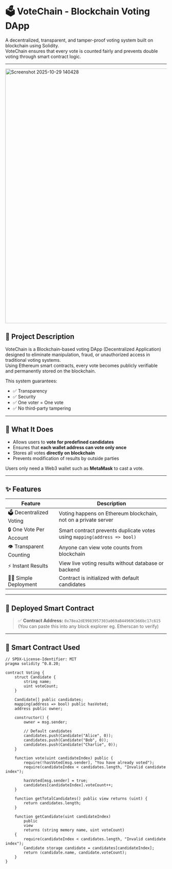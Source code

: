 # 🗳️ VoteChain - Blockchain Voting DApp

A decentralized, transparent, and tamper-proof voting system built on blockchain using Solidity.  
VoteChain ensures that every vote is counted fairly and prevents double voting through smart contract logic.

---

<img width="903" height="793" alt="Screenshot 2025-10-29 140428" src="https://github.com/user-attachments/assets/670c225c-702e-4f5e-a65f-06be90cbe0ad" />

## 📌 Project Description

VoteChain is a Blockchain-based voting DApp (Decentralized Application) designed to eliminate manipulation, fraud, or unauthorized access in traditional voting systems.  
Using Ethereum smart contracts, every vote becomes publicly verifiable and permanently stored on the blockchain.

This system guarantees:
- ✅ Transparency  
- ✅ Security  
- ✅ One voter = One vote  
- ✅ No third-party tampering  

---

## 🚀 What It Does

- Allows users to **vote for predefined candidates**
- Ensures that **each wallet address can vote only once**
- Stores all votes **directly on blockchain**
- Prevents modification of results by outside parties

Users only need a Web3 wallet such as **MetaMask** to cast a vote.

---

## ✨ Features

| Feature | Description |
|---------|-------------|
| 🗳 Decentralized Voting | Voting happens on Ethereum blockchain, not on a private server |
| 🔒 One Vote Per Account | Smart contract prevents duplicate votes using `mapping(address => bool)` |
| 👁️ Transparent Counting | Anyone can view vote counts from blockchain |
| ⚡ Instant Results | View live voting results without database or backend |
| 🧑‍💻 Simple Deployment | Contract is initialized with default candidates |

---

## 📍 Deployed Smart Contract

> ✅ **Contract Address:** `0x78ea2dE9983957303a069aB44969Cb66bc17c615`  
(You can paste this into any block explorer eg. Etherscan to verify)

---

## 🧠 Smart Contract Used

```solidity
// SPDX-License-Identifier: MIT
pragma solidity ^0.8.20;

contract Voting {
    struct Candidate {
        string name;
        uint voteCount;
    }

    Candidate[] public candidates;
    mapping(address => bool) public hasVoted;
    address public owner;

    constructor() {
        owner = msg.sender;

        // Default candidates
        candidates.push(Candidate("Alice", 0));
        candidates.push(Candidate("Bob", 0));
        candidates.push(Candidate("Charlie", 0));
    }

    function vote(uint candidateIndex) public {
        require(!hasVoted[msg.sender], "You have already voted");
        require(candidateIndex < candidates.length, "Invalid candidate index");

        hasVoted[msg.sender] = true;
        candidates[candidateIndex].voteCount++;
    }

    function getTotalCandidates() public view returns (uint) {
        return candidates.length;
    }

    function getCandidate(uint candidateIndex)
        public
        view
        returns (string memory name, uint voteCount)
    {
        require(candidateIndex < candidates.length, "Invalid candidate index");
        Candidate storage candidate = candidates[candidateIndex];
        return (candidate.name, candidate.voteCount);
    }
}
